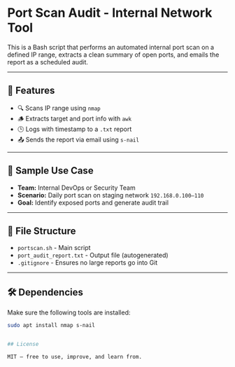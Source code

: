# Port Scan Audit - Internal Network Tool

This is a Bash script that performs an automated internal port scan on a defined IP range, extracts a clean summary of open ports, and emails the report as a scheduled audit.

---

## 🔧 Features

- 🔍 Scans IP range using `nmap`
- 🪵 Extracts target and port info with `awk`
- 🕒 Logs with timestamp to a `.txt` report
- 📤 Sends the report via email using `s-nail`

---

## 📜 Sample Use Case

- **Team:** Internal DevOps or Security Team  
- **Scenario:** Daily port scan on staging network `192.168.0.100–110`  
- **Goal:** Identify exposed ports and generate audit trail

---

## 📁 File Structure

- `portscan.sh` - Main script
- `port_audit_report.txt` - Output file (autogenerated)
- `.gitignore` - Ensures no large reports go into Git

---

## 🛠️ Dependencies

Make sure the following tools are installed:

```bash
sudo apt install nmap s-nail


## License

MIT — free to use, improve, and learn from.
